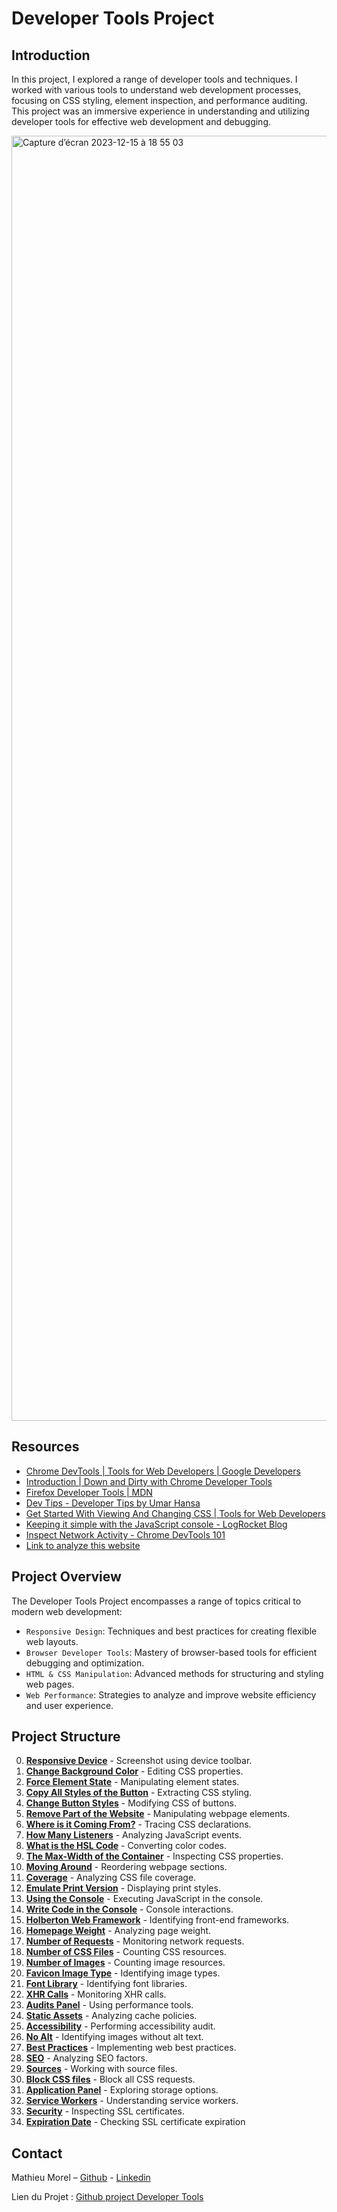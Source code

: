 # Developer Tools Project

## Introduction

In this project, I explored a range of developer tools and techniques. I worked with various tools to understand web development processes, focusing on CSS styling, element inspection, and performance auditing. This project was an immersive experience in understanding and utilizing developer tools for effective web development and debugging.

<img width="2056" alt="Capture d’écran 2023-12-15 à 18 55 03" src="https://github.com/MathieuMorel62/holbertonschool-web_front_end/assets/113856302/124d192c-458e-498d-b3ab-18e7f5065676">

## Resources

- [Chrome DevTools | Tools for Web Developers | Google Developers](https://developer.chrome.com/docs/devtools?hl=fr)
- [Introduction | Down and Dirty with Chrome Developer Tools](https://blittle.github.io/chrome-dev-tools/)
- [Firefox Developer Tools | MDN](https://firefox-source-docs.mozilla.org/devtools-user/index.html)
- [Dev Tips - Developer Tips by Umar Hansa](https://umaar.com/dev-tips/)
- [Get Started With Viewing And Changing CSS | Tools for Web Developers](https://developer.chrome.com/docs/devtools?hl=fr)
- [Keeping it simple with the JavaScript console - LogRocket Blog](https://blog.logrocket.com/keeping-it-simple-with-the-javascript-console/)
- [Inspect Network Activity - Chrome DevTools 101](https://www.youtube.com/watch?v=e1gAyQuIFQo)
- [Link to analyze this website](https://dev-tools.hbtn.info)

## Project Overview

The Developer Tools Project encompasses a range of topics critical to modern web development:

- `Responsive Design`: Techniques and best practices for creating flexible web layouts.
- `Browser Developer Tools`: Mastery of browser-based tools for efficient debugging and optimization.
- `HTML & CSS Manipulation`: Advanced methods for structuring and styling web pages.
- `Web Performance`: Strategies to analyze and improve website efficiency and user experience.

## Project Structure

0. [**Responsive Device**](https://github.com/MathieuMorel62/holbertonschool-web_front_end/blob/main/developer_tools/0-responsive_device.png) - Screenshot using device toolbar.
1. [**Change Background Color**](https://github.com/MathieuMorel62/holbertonschool-web_front_end/blob/main/developer_tools/1-change_bg_color.png) - Editing CSS properties.
2. [**Force Element State**](https://github.com/MathieuMorel62/holbertonschool-web_front_end/blob/main/developer_tools/2-pathways_menu.png) - Manipulating element states.
3. [**Copy All Styles of the Button**](https://github.com/MathieuMorel62/holbertonschool-web_front_end/blob/main/developer_tools/3-button_styles) - Extracting CSS styling.
4. [**Change Button Styles**](https://github.com/MathieuMorel62/holbertonschool-web_front_end/blob/main/developer_tools/4-new_buttons.png) - Modifying CSS of buttons.
5. [**Remove Part of the Website**](https://github.com/MathieuMorel62/holbertonschool-web_front_end/blob/main/developer_tools/5-deleted_elements.png) - Manipulating webpage elements.
6. [**Where is it Coming From?**](https://github.com/MathieuMorel62/holbertonschool-web_front_end/blob/main/developer_tools/6-declaration_file) - Tracing CSS declarations.
7. [**How Many Listeners**](https://github.com/MathieuMorel62/holbertonschool-web_front_end/blob/main/developer_tools/7-number_of_listeners) - Analyzing JavaScript events.
8. [**What is the HSL Code**](https://github.com/MathieuMorel62/holbertonschool-web_front_end/blob/main/developer_tools/8-hsl) - Converting color codes.
9. [**The Max-Width of the Container**](https://github.com/MathieuMorel62/holbertonschool-web_front_end/blob/main/developer_tools/9-max_width) - Inspecting CSS properties.
10. [**Moving Around**](https://github.com/MathieuMorel62/holbertonschool-web_front_end/blob/main/developer_tools/10-moved_around.png) - Reordering webpage sections.
11. [**Coverage**](https://github.com/MathieuMorel62/holbertonschool-web_front_end/blob/main/developer_tools/11-coverage) - Analyzing CSS file coverage.
12. [**Emulate Print Version**](https://github.com/MathieuMorel62/holbertonschool-web_front_end/blob/main/developer_tools/12-print_version.png) - Displaying print styles.
13. [**Using the Console**](https://github.com/MathieuMorel62/holbertonschool-web_front_end/blob/main/developer_tools/13-logo_dollar0) - Executing JavaScript in the console.
14. [**Write Code in the Console**](https://github.com/MathieuMorel62/holbertonschool-web_front_end/blob/main/developer_tools/14-doc_title) - Console interactions.
15. [**Holberton Web Framework**](https://github.com/MathieuMorel62/holbertonschool-web_front_end/blob/main/developer_tools/15-hbtn_framework) - Identifying front-end frameworks.
16. [**Homepage Weight**](https://github.com/MathieuMorel62/holbertonschool-web_front_end/blob/main/developer_tools/16-weight.png) - Analyzing page weight.
17. [**Number of Requests**](https://github.com/MathieuMorel62/holbertonschool-web_front_end/blob/main/developer_tools/17-requests.png) - Monitoring network requests.
18. [**Number of CSS Files**](https://github.com/MathieuMorel62/holbertonschool-web_front_end/blob/main/developer_tools/18-css_loaded) - Counting CSS resources.
19. [**Number of Images**](https://github.com/MathieuMorel62/holbertonschool-web_front_end/blob/main/developer_tools/19-images_loaded) - Counting image resources.
20. [**Favicon Image Type**](https://github.com/MathieuMorel62/holbertonschool-web_front_end/blob/main/developer_tools/20-favicon_type) - Identifying image types.
21. [**Font Library**](https://github.com/MathieuMorel62/holbertonschool-web_front_end/blob/main/developer_tools/21-hbtn_font_lib) - Identifying font libraries.
22. [**XHR Calls**](https://github.com/MathieuMorel62/holbertonschool-web_front_end/blob/main/developer_tools/22-xhr_calls) - Monitoring XHR calls.
23. [**Audits Panel**](https://github.com/MathieuMorel62/holbertonschool-web_front_end/blob/main/developer_tools/23-performance_audit.png) - Using performance tools.
24. [**Static Assets**](https://github.com/MathieuMorel62/holbertonschool-web_front_end/blob/main/developer_tools/24-static_assets_audit.png) - Analyzing cache policies.
25. [**Accessibility**](https://github.com/MathieuMorel62/holbertonschool-web_front_end/blob/main/developer_tools/25-contrast_issue) - Performing accessibility audit.
26. [**No Alt**](https://github.com/MathieuMorel62/holbertonschool-web_front_end/blob/main/developer_tools/26-no_alt) - Identifying images without alt text.
27. [**Best Practices**](https://github.com/MathieuMorel62/holbertonschool-web_front_end/blob/main/developer_tools/27-missing_attr) - Implementing web best practices.
28. [**SEO**](https://github.com/MathieuMorel62/holbertonschool-web_front_end/blob/main/developer_tools/28-unclear_desc.png) - Analyzing SEO factors.
29. [**Sources**](https://github.com/MathieuMorel62/holbertonschool-web_front_end/blob/main/developer_tools/29-how_many_colors.png) - Working with source files.
30. [**Block CSS files**](https://github.com/MathieuMorel62/holbertonschool-web_front_end/blob/main/developer_tools/30-no_css.png) - Block all CSS requests.
31. [**Application Panel**](https://github.com/MathieuMorel62/holbertonschool-web_front_end/blob/main/developer_tools/31-session_storage_key) - Exploring storage options.
32. [**Service Workers**](https://github.com/MathieuMorel62/holbertonschool-web_front_end/blob/main/developer_tools/32-service_workers) - Understanding service workers.
33. [**Security**](https://github.com/MathieuMorel62/holbertonschool-web_front_end/blob/main/developer_tools/33-ssl_cert) - Inspecting SSL certificates.
34. [**Expiration Date**](https://github.com/MathieuMorel62/holbertonschool-web_front_end/blob/main/developer_tools/34-ssl_expiration.png) - Checking SSL certificate expiration

## Contact

Mathieu Morel – [Github](https://github.com/MathieuMorel62) - [Linkedin](https://www.linkedin.com/in/mathieu-morel-9ab457261/)

Lien du Projet : [Github project Developer Tools](https://github.com/MathieuMorel62/holbertonschool-web_front_end/tree/main/developer_tools)
